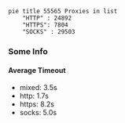 
```mermaid
pie title 55565 Proxies in list
    "HTTP" : 24892
    "HTTPS": 7804
    "SOCKS" : 29503
```

### Some Info
#### Average Timeout

- mixed: 3.5s
- http: 1.7s
- https: 8.2s
- socks: 5.0s